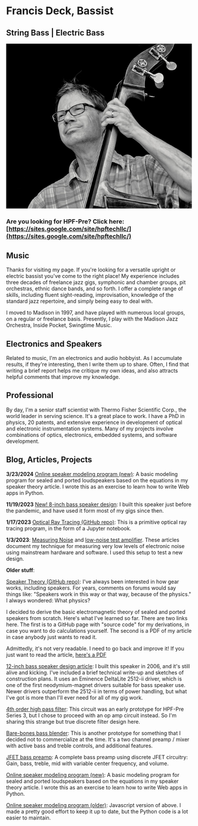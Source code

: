 # Francis Deck, Bassist

## String Bass | Electric Bass

![](img/francisbw2.png)

### Are you looking for HPF-Pre? Click here: [https://sites.google.com/site/hpftechllc/](https://sites.google.com/site/hpftechllc/)

## Music
Thanks for visiting my page. If you're looking for a versatile upright or electric bassist you've come to the right place! My experience includes three decades of freelance jazz gigs, symphonic and chamber groups, pit orchestras, ethnic dance bands, and so forth. I offer a complete range of skills, including fluent sight-reading, improvisation, knowledge of the standard jazz repertoire, and simply being easy to deal with.

I moved to Madison in 1997, and have played with numerous local groups, on a regular or freelance basis. Presently, I play with the Madison Jazz Orchestra, Inside Pocket, Swingtime Music.

## Electronics and Speakers
Related to music, I'm an electronics and audio hobbyist. As I accumulate results, if they're interesting, then I write them up to share. Often, I find that writing a brief report helps me critique my own ideas, and also attracts helpful comments that improve my knowledge.

## Professional
By day, I'm a senior staff scientist with Thermo Fisher Scientific Corp., the world leader in serving science. It's a great place to work. I have a PhD in physics, 20 patents, and extensive experience in development of optical and electronic instrumentation systems. Many of my projects involve combinations of optics, electronics, embedded systems, and software development.

## Blog, Articles, Projects

**3/23/2024** [Online speaker modeling program (new)](speakerpy/index.html): A basic modeling program for sealed and ported loudspeakers based on the equations in my speaker theory article. I wrote this as an exercise to learn how to write Web apps in Python.

**11/19/2023** [New! 8-inch bass speaker design](8-in-bass-speaker/index.html): I built this speaker just before the pandemic, and have used it form most of my gigs since then.

**1/17/2023** [Optical Ray Tracing (GitHub repo)](https://github.com/bassistTech/rayTrace): This is a primitive optical ray tracing program, in the form of a Jupyter notebook. 

**1/3/2023**: [Measuring Noise](measuring-noise/measuring-noise.html) and [low-noise test amplifier](measuring-noise/low-noise-test-amplifier.html). These articles document my technique for measuring very low levels of electronic noise using mainstream hardware and software. I used this setup to test a new design.

**Older stuff**:

[Speaker Theory (GitHub repo)](https://github.com/bassistTech/SpeakerTheory): I've always been interested in how gear works, including speakers. For years, comments on forums would say things like: "Speakers work in this way or that way, because of the physics." I always wondered: What physics?

I decided to derive the basic electromagnetic theory of sealed and ported speakers from scratch. Here's what I've learned so far. There are two links here. The first is to a GitHub page with "source code" for my derivations, in case you want to do calculations yourself. The second is a PDF of my article in case anybody just wants to read it.

Admittedly, it's not very readable. I need to go back and improve it! If you just want to read the article, [here's a PDF](https://github.com/bassistTech/SpeakerTheory/blob/master/SpeakerTheory.pdf)

[12-inch bass speaker design article](12-in-bass-speaker/index.html): I built this speaker in 2006, and it's still alive and kicking. I've included a brief technical write-up and sketches of construction plans. It uses an Eminence DeltaLite 2512-ii driver, which is one of the first neodymium-magnet drivers suitable for bass speaker use. Newer drivers outperform the 2512-ii in terms of power handling, but what I've got is more than I'll ever need for all of my gig work.

[4th order high pass filter](4th-order-active-filter/index.html): This circuit was an early prototype for HPF-Pre Series 3, but I chose to proceed with an op amp circuit instead. So I'm sharing this strange but true discrete filter design here.

[Bare-bones bass blender](bare-bones-bass-blender/index.html): This is another prototype for something that I decided not to commercialize at the time. It's a two channel preamp / mixer with active bass and treble controls, and additional features.

[JFET bass preamp](JFET-bass-preamp/index.html): A complete bass preamp using discrete JFET circuitry: Gain, bass, treble, mid with variable center frequency, and volume.

[Online speaker modeling program (new)](speakerpy/index.html): A basic modeling program for sealed and ported loudspeakers based on the equations in my speaker theory article. I wrote this as an exercise to learn how to write Web apps in Python.

[Online speaker modeling program (older)](speakerjs/speaker.html): Javascript version of above. I made a pretty good effort to keep it up to date, but the Python code is a lot easier to maintain.
